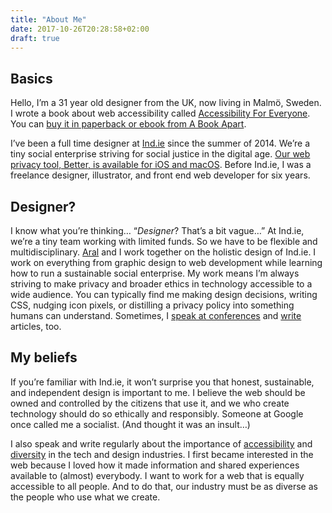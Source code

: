 ```yaml
---
title: "About Me"
date: 2017-10-26T20:28:58+02:00
draft: true
---
```


## Basics

Hello, I’m a 31 year old designer from the UK, now living in Malmö, Sweden. I wrote a book about web accessibility called [Accessibility For Everyone](https://abookapart.com/products/accessibility-for-everyone). You can [buy it in paperback or ebook from A Book Apart](https://abookapart.com/products/accessibility-for-everyone).

I’ve been a full time designer at [Ind.ie](https://ind.ie) since the summer of 2014\. We’re a tiny social enterprise striving for social justice in the digital age. [Our web privacy tool, Better, is available for iOS and macOS](https://better.fyi). Before Ind.ie, I was a freelance designer, illustrator, and front end web developer for six years.

## Designer?

I know what you’re thinking… “_Designer_? That’s a bit vague…” At Ind.ie, we’re a tiny team working with limited funds. So we have to be flexible and multidisciplinary. [Aral](https://ar.al) and I work together on the holistic design of Ind.ie. I work on everything from graphic design to web development while learning how to run a sustainable social enterprise. My work means I’m always striving to make privacy and broader ethics in technology accessible to a wide audience. You can typically find me making design decisions, writing CSS, nudging icon pixels, or distilling a privacy policy into something humans can understand. Sometimes, I [speak at conferences](../speaking/index.html "Speaking") and [write](../tag/writing/index.html) articles, too.

## My beliefs

If you’re familiar with Ind.ie, it won’t surprise you that honest, sustainable, and independent design is important to me. I believe the web should be owned and controlled by the citizens that use it, and we who create technology should do so ethically and responsibly. Someone at Google once called me a socialist. (And thought it was an insult…)

I also speak and write regularly about the importance of [accessibility](../tag/accessibility/index.html) and [diversity](https://ind.ie/summit/videos/laura-kalbag) in the tech and design industries. I first became interested in the web because I loved how it made information and shared experiences available to (almost) everybody. I want to work for a web that is equally accessible to all people. And to do that, our industry must be as diverse as the people who use what we create.